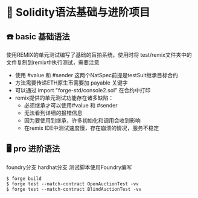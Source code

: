 # 🔋 Solidity语法基础与进阶项目

## ☎️ basic 基础语法

使用REMIX的单元测试编写了基础的盲拍系统，使用时将 test/remix文件夹中的文件复制到remix中执行测试，需要注意

- 使用 #value 和 #sender 这两个NatSpec前提是testSuit继承目标合约
- 方法需要传递ETH原生币需要加 payable 关键字
- 可以通过 import "forge-std/console2.sol" 在合约中打印
- remix提供的单元测试功能存在诸多缺陷：
  - 必须继承才可以使用#value 和 #sender
  - 无法看到详细的报错信息
  - 因为要使用到继承，许多初始化和调用会收到影响
  - 在remix IDE中测试速度慢，存在崩溃的情况，服务不稳定

## 🖥 pro 进阶语法
foundry分支
hardhat分支
测试脚本使用Foundry编写

```shell
$ forge build
$ forge test --match-contract OpenAuctionTest -vv
$ forge test --match-contract BlindAuctionTest -vv
```
